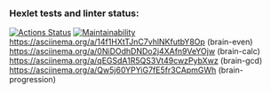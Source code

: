 ### Hexlet tests and linter status:
[![Actions Status](https://github.com/ArtyMaly/frontend-project-44/actions/workflows/hexlet-check.yml/badge.svg)](https://github.com/ArtyMaly/frontend-project-44/actions)
[![Maintainability](https://api.codeclimate.com/v1/badges/5fcf39341e62ae2a7771/maintainability)](https://codeclimate.com/github/ArtyMaly/frontend-project-44/maintainability)
https://asciinema.org/a/14f1HXtTJnC7vhlNKfutbY8Op (brain-even)
https://asciinema.org/a/0NiDOdhDNDo2j4XAfn9VeYOjw (brain-calc)
https://asciinema.org/a/qEGSdA1R5QS3Vt49cwzPybXwz (brain-gcd)
https://asciinema.org/a/Qw5j60YPYiG7fE5fr3CApmGWh (brain-progression)

